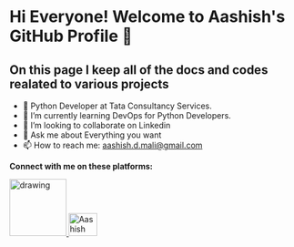 # Hi Everyone! Welcome to Aashish's GitHub Profile 👋
## On this page I keep all of the docs and codes realated to various projects 

<!--
**maliashish98/maliashish98** is a ✨ _special_ ✨ repository because its `README.md` (this file) appears on your GitHub profile.-->

- 🔭 Python Developer at Tata Consultancy Services.  
- 🌱 I’m currently learning DevOps for Python Developers. 
- 👯 I’m looking to collaborate on Linkedin
- 💬 Ask me about Everything you want
- 📫 How to reach me: aashish.d.mali@gmail.com
<!-- - 🤔 I’m looking for help with ... -->


**Connect with me on these platforms:**

<!----<a href="https://www.youtube.com/c/ImportData1"><img src="https://res.cloudinary.com/importdata/image/upload/v1595012354/yt_logo_jjgys4.png" alt="drawing" width="100"/>&nbsp;&nbsp;&nbsp;&nbsp;<a href="https://medium.com/@importdata"><img src="https://res.cloudinary.com/importdata/image/upload/v1595012354/medium_mono_hoz0z5.png" alt="drawing" width="35"/>&nbsp;&nbsp;&nbsp;&nbsp;<a href="https://twitter.com/ImportData1"><img src="https://res.cloudinary.com/importdata/image/upload/v1595012924/Twitter_Logo_Blue_gbtagu.png" alt="drawing" width="40"/>&nbsp;&nbsp;&nbsp;&nbsp;--->
<a href="https://www.linkedin.com/in/maliashish98/"><img src="https://res.cloudinary.com/importdata/image/upload/v1595012354/linkedin_t9qiwy.png" alt="drawing" width="100"/>
<a href="https://dev.to/maliashish98"><img src="https://d2fltix0v2e0sb.cloudfront.net/dev-badge.svg" alt="Aashish Mali's DEV Profile" height="40" width="50"></a>

